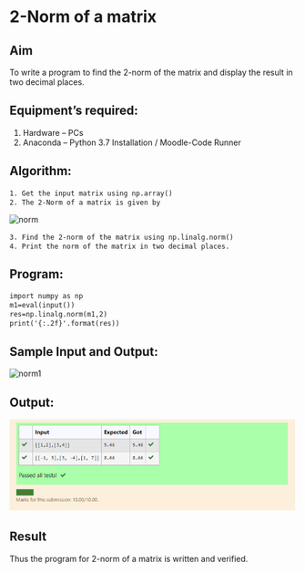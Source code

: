 # 2-Norm of a matrix
## Aim
To write a program to find the 2-norm of the matrix and display the result in two decimal places.
## Equipment’s required:
1.	Hardware – PCs
2.	Anaconda – Python 3.7 Installation / Moodle-Code Runner
## Algorithm:
	1. Get the input matrix using np.array()
	2. The 2-Norm of a matrix is given by 
![norm](./normeqn1.jpg)
    
    3. Find the 2-norm of the matrix using np.linalg.norm()
	4. Print the norm of the matrix in two decimal places.
## Program:
```
import numpy as np
m1=eval(input())
res=np.linalg.norm(m1,2)
print('{:.2f}'.format(res))
```
## Sample Input and Output:
![norm1](./input.jpg)
## Output:
![output](1.png)
## Result
Thus the program for 2-norm of a matrix is written and verified.

